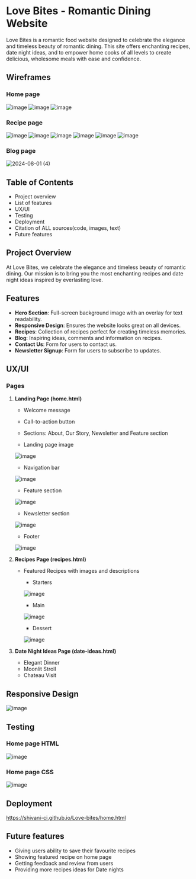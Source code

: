 # Love Bites - Romantic Dining Website

Love Bites is a romantic food website designed to celebrate the elegance and timeless beauty of romantic dining. This site offers enchanting recipes, date night ideas, and to empower home cooks of all levels to create delicious, wholesome meals with ease and confidence.


## Wireframes 

### Home page

![image](https://github.com/user-attachments/assets/f3b6ef72-958a-40ce-8273-bde81e140fba)
![image](https://github.com/user-attachments/assets/da6cf0e2-d751-41a5-8566-bafe019135c0)
![image](https://github.com/user-attachments/assets/57d6c1e9-6b12-4df0-8cbe-9190504706d8)





### Recipe page

![image](https://github.com/user-attachments/assets/139f011b-8885-47c0-9ccf-a2899b360a15)
![image](https://github.com/user-attachments/assets/756e23c9-351b-4946-83d7-d08bd5709609)
![image](https://github.com/user-attachments/assets/367a8f1e-973c-4d81-9e11-ba10e925db79)
![image](https://github.com/user-attachments/assets/ac46580f-f74a-406c-a6dc-38052c4a9c9e)
![image](https://github.com/user-attachments/assets/cf3edfad-399f-4c41-b9d8-272799362d41)
![image](https://github.com/user-attachments/assets/1bf0e10e-5f65-4b1f-8c52-3ce48a692fb4)

###  Blog page

![2024-08-01 (4)](https://github.com/user-attachments/assets/41e90d9c-7246-4067-97ed-86907a5c0b7a)


## Table of Contents

- Project overview
- List of features
- UX/UI
- Testing
- Deployment
- Citation of ALL sources(code, 
images, text)
- Future features 

  
## Project Overview

At Love Bites, we celebrate the elegance and timeless beauty of romantic dining. Our mission is to bring you the most enchanting recipes and date night ideas inspired by everlasting love. 


## Features

- **Hero Section**: Full-screen background image with an overlay for text readability.
- **Responsive Design**: Ensures the website looks great on all devices.
- **Recipes**: Collection of recipes perfect for creating timeless memories.
- **Blog**: Inspiring ideas, comments and information on recipes.
- **Contact Us**: Form for users to contact us.
- **Newsletter Signup**: Form for users to subscribe to updates.



## UX/UI

### Pages

1. **Landing Page (home.html)**
   - Welcome message
   - Call-to-action button
   - Sections: About, Our Story, Newsletter and Feature section 

   - Landing page image

    ![image](https://github.com/user-attachments/assets/125f2e0a-b2c4-41ef-8632-40f126631560)




   - Navigation bar

   ![image](https://github.com/user-attachments/assets/eba84504-d890-45d2-8aa9-95255e55568b)




   - Feature section

    ![image](https://github.com/user-attachments/assets/53a1934a-0d2b-4ac9-b270-003a95e0af69)





   - Newsletter section

    ![image](https://github.com/user-attachments/assets/fd59d824-ad68-415e-b0b5-ba7816e655b6)






   - Footer 

    ![image](https://github.com/user-attachments/assets/6a65d9d2-de41-4ea4-86f3-9bba8ce73a56)






2. **Recipes Page (recipes.html)**
   - Featured Recipes with images and descriptions
  
     - Starters

      ![image](https://github.com/user-attachments/assets/7c918154-8b16-4984-9eb2-d9dbb0101709)



     - Main
    
      ![image](https://github.com/user-attachments/assets/e7420c35-21ed-482d-9968-ed14c220311e)




     - Dessert

      ![image](https://github.com/user-attachments/assets/4a35df95-2021-453a-a87b-db11a9272c19)

    

     

3. **Date Night Ideas Page (date-ideas.html)**
   - Elegant Dinner
   - Moonlit Stroll
   - Chateau Visit






## Responsive Design

  ![image](https://github.com/user-attachments/assets/477e78da-589c-40fb-9190-f55ebb07fc28)



## Testing

### Home page HTML 

  ![image](https://github.com/user-attachments/assets/4e327af7-2a0d-474f-b1b1-34fd713ce8e0)



### Home page CSS

  ![image](https://github.com/user-attachments/assets/a4fb89f0-e0cc-4786-ab06-6e08b0fbabcf)



## Deployment

https://shivani-ci.github.io/Love-bites/home.html



## Future features

- Giving users ability to save their favourite recipes
- Showing featured recipe on home page
- Getting feedback and review from users
- Providing more recipes ideas for Date nights












